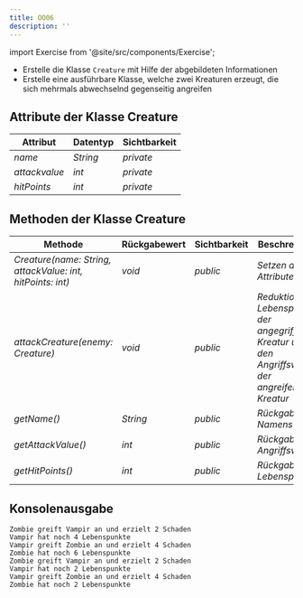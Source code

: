```yaml
---
title: OO06
description: ''
---
```


import Exercise from '@site/src/components/Exercise';

- Erstelle die Klasse `Creature` mit Hilfe der abgebildeten Informationen
- Erstelle eine ausführbare Klasse, welche zwei Kreaturen erzeugt, die sich
  mehrmals abwechselnd gegenseitig angreifen

## Attribute der Klasse Creature

| Attribut      | Datentyp | Sichtbarkeit |
| ------------- | -------- | ------------ |
| _name_        | _String_ | _private_    |
| _attackvalue_ | _int_    | _private_    |
| _hitPoints_   | _int_    | _private_    |

## Methoden der Klasse Creature

| Methode                                                    | Rückgabewert | Sichtbarkeit | Beschreibung                  |
| ---------------------------------------------------------- | ------------ | ------------ | ----------------------------- |
| _Creature(name: String, attackValue: int, hitPoints: int)_ | _void_       | _public_     | _Setzen aller Attribute_      |
| _attackCreature(enemy: Creature)_                          | _void_       | _public_     | _Reduktion der Lebenspunkte der angegriffenen Kreatur um den Angriffswert der angreifenden Kreatur_ |
| _getName()_                                                | _String_     | _public_     | _Rückgabe des Namens_         |
| _getAttackValue()_                                         | _int_        | _public_     | _Rückgabe des Angriffswertes_ |
| _getHitPoints()_                                           | _int_        | _public_     | _Rückgabe der Lebenspunkte_   |

## Konsolenausgabe

```console
Zombie greift Vampir an und erzielt 2 Schaden
Vampir hat noch 4 Lebenspunkte
Vampir greift Zombie an und erzielt 4 Schaden
Zombie hat noch 6 Lebenspunkte
Zombie greift Vampir an und erzielt 2 Schaden
Vampir hat noch 2 Lebenspunkte
Vampir greift Zombie an und erzielt 4 Schaden
Zombie hat noch 2 Lebenspunkte
```

<Exercise pullRequest="28" branchSuffix="oo/06" />
